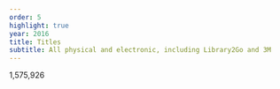 ```yaml
---
order: 5
highlight: true
year: 2016
title: Titles
subtitle: All physical and electronic, including Library2Go and 3M
---
```


1,575,926
